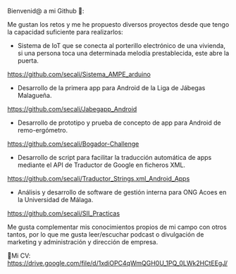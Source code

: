Bienvenid@ a mi Github 👋:

Me gustan los retos y me he propuesto diversos proyectos desde que tengo la capacidad suficiente para realizarlos:

- Sistema de IoT que se conecta al porterillo electrónico de una vivienda, si una persona toca una determinada melodía prestablecida, este abre la puerta.

https://github.com/secali/Sistema_AMPE_arduino

- Desarrollo de la primera app para Android de la Liga de Jábegas Malagueña.

https://github.com/secali/Jabegapp_Android

- Desarrollo de prototipo y prueba de concepto de app para Android de remo-ergómetro.

https://github.com/secali/Bogador-Challenge

- Desarrollo de script para facilitar la traducción automática de apps mediante el API de Traductor de Google en ficheros XML.

https://github.com/secali/Traductor_Strings.xml_Android_Apps

- Análisis y desarrollo de software de gestión interna para ONG Acoes en la Universidad de Málaga.

https://github.com/secali/SII_Practicas


Me gusta complementar mis conocimientos propios de mi campo con otros tantos, por lo que me gusta leer/escuchar podcast o divulgación de marketing y administración y dirección de empresa.

📃Mi CV: 
https://drive.google.com/file/d/1xdiOPC4qWmQGH0U_1PQ_0LWk2HCtEEgJ/
